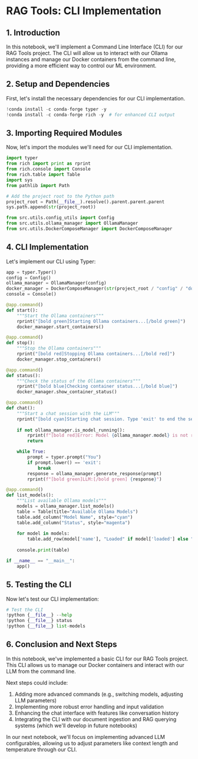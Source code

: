 # RAG Tools: CLI Implementation

## 1. Introduction

In this notebook, we'll implement a Command Line Interface (CLI) for our RAG Tools project. The CLI will allow us to interact with our Ollama instances and manage our Docker containers from the command line, providing a more efficient way to control our ML environment.

## 2. Setup and Dependencies

First, let's install the necessary dependencies for our CLI implementation.

```python
!conda install -c conda-forge typer -y
!conda install -c conda-forge rich -y  # for enhanced CLI output
```

## 3. Importing Required Modules

Now, let's import the modules we'll need for our CLI implementation.

```python
import typer
from rich import print as rprint
from rich.console import Console
from rich.table import Table
import sys
from pathlib import Path

# Add the project root to the Python path
project_root = Path(__file__).resolve().parent.parent.parent
sys.path.append(str(project_root))

from src.utils.config_utils import Config
from src.utils.ollama_manager import OllamaManager
from src.utils.DockerComposeManager import DockerComposeManager
```

## 4. CLI Implementation

Let's implement our CLI using Typer:

```python
app = typer.Typer()
config = Config()
ollama_manager = OllamaManager(config)
docker_manager = DockerComposeManager(str(project_root / "config" / "docker-compose.yml"))
console = Console()

@app.command()
def start():
    """Start the Ollama containers"""
    rprint("[bold green]Starting Ollama containers...[/bold green]")
    docker_manager.start_containers()

@app.command()
def stop():
    """Stop the Ollama containers"""
    rprint("[bold red]Stopping Ollama containers...[/bold red]")
    docker_manager.stop_containers()

@app.command()
def status():
    """Check the status of the Ollama containers"""
    rprint("[bold blue]Checking container status...[/bold blue]")
    docker_manager.show_container_status()

@app.command()
def chat():
    """Start a chat session with the LLM"""
    rprint("[bold cyan]Starting chat session. Type 'exit' to end the session.[/bold cyan]")
    
    if not ollama_manager.is_model_running():
        rprint(f"[bold red]Error: Model {ollama_manager.model} is not running. Please start the model first.[/bold red]")
        return

    while True:
        prompt = typer.prompt("You")
        if prompt.lower() == 'exit':
            break
        response = ollama_manager.generate_response(prompt)
        rprint(f"[bold green]LLM:[/bold green] {response}")

@app.command()
def list_models():
    """List available Ollama models"""
    models = ollama_manager.list_models()
    table = Table(title="Available Ollama Models")
    table.add_column("Model Name", style="cyan")
    table.add_column("Status", style="magenta")
    
    for model in models:
        table.add_row(model['name'], "Loaded" if model['loaded'] else "Not Loaded")
    
    console.print(table)

if __name__ == "__main__":
    app()
```

## 5. Testing the CLI

Now let's test our CLI implementation:

```python
# Test the CLI
!python {__file__} --help
!python {__file__} status
!python {__file__} list-models
```

## 6. Conclusion and Next Steps

In this notebook, we've implemented a basic CLI for our RAG Tools project. This CLI allows us to manage our Docker containers and interact with our LLM from the command line.

Next steps could include:
1. Adding more advanced commands (e.g., switching models, adjusting LLM parameters)
2. Implementing more robust error handling and input validation
3. Enhancing the chat interface with features like conversation history
4. Integrating the CLI with our document ingestion and RAG querying systems (which we'll develop in future notebooks)

In our next notebook, we'll focus on implementing advanced LLM configurables, allowing us to adjust parameters like context length and temperature through our CLI.
